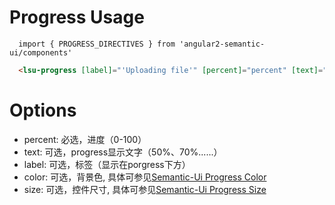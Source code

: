 # Progress Usage

```typesctript
  import { PROGRESS_DIRECTIVES } from 'angular2-semantic-ui/components'
```
```html
  <lsu-progress [label]="'Uploading file'" [percent]="percent" [text]="''" [color]="'teal'" [size]="'standard'"></lsu-progress>
```

# Options
- percent: 必选，进度（0-100）
- text: 可选，progress显示文字（50%、70%......）
- label: 可选，标签（显示在porgress下方）
- color: 可选，背景色, 具体可参见<a href="http://semantic-ui.com/modules/progress.html#color">Semantic-Ui Progress Color</a>
- size: 可选，控件尺寸, 具体可参见<a href="http://semantic-ui.com/modules/progress.html#size">Semantic-Ui Progress Size</a>